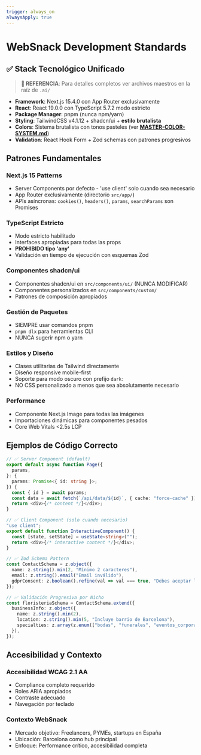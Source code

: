 ```yaml
---
trigger: always_on
alwaysApply: true
---
```


# WebSnack Development Standards

## ✅ Stack Tecnológico Unificado

> **📍 REFERENCIA**: Para detalles completos ver archivos maestros en la raíz de `.ai/`

- **Framework**: Next.js 15.4.0 con App Router exclusivamente
- **React**: React 19.0.0 con TypeScript 5.7.2 modo estricto
- **Package Manager**: pnpm (nunca npm/yarn)
- **Styling**: TailwindCSS v4.1.12 + shadcn/ui + **estilo brutalista**
- **Colors**: Sistema brutalista con tonos pasteles (ver **[MASTER-COLOR-SYSTEM.md](../MASTER-COLOR-SYSTEM.md)**)
- **Validation**: React Hook Form + Zod schemas con patrones progresivos

## Patrones Fundamentales

### Next.js 15 Patterns
- Server Components por defecto - 'use client' solo cuando sea necesario
- App Router exclusivamente (directorio `src/app/`)
- APIs asíncronas: `cookies()`, `headers()`, `params`, `searchParams` son Promises

### TypeScript Estricto
- Modo estricto habilitado
- Interfaces apropiadas para todas las props
- **PROHIBIDO tipo 'any'**
- Validación en tiempo de ejecución con esquemas Zod

### Componentes shadcn/ui
- Componentes shadcn/ui en `src/components/ui/` (NUNCA MODIFICAR)
- Componentes personalizados en `src/components/custom/`
- Patrones de composición apropiados

### Gestión de Paquetes
- SIEMPRE usar comandos pnpm
- `pnpm dlx` para herramientas CLI
- NUNCA sugerir npm o yarn

### Estilos y Diseño
- Clases utilitarias de Tailwind directamente
- Diseño responsive mobile-first
- Soporte para modo oscuro con prefijo `dark:`
- NO CSS personalizado a menos que sea absolutamente necesario

### Performance
- Componente Next.js Image para todas las imágenes
- Importaciones dinámicas para componentes pesados
- Core Web Vitals <2.5s LCP

## Ejemplos de Código Correcto

```typescript
// ✅ Server Component (default)
export default async function Page({
  params,
}: {
  params: Promise<{ id: string }>;
}) {
  const { id } = await params;
  const data = await fetch(`/api/data/${id}`, { cache: "force-cache" });
  return <div>{/* content */}</div>;
}

// ✅ Client Component (solo cuando necesario)
"use client";
export default function InteractiveComponent() {
  const [state, setState] = useState<string>("");
  return <div>{/* interactive content */}</div>;
}

// ✅ Zod Schema Pattern
const ContactSchema = z.object({
  name: z.string().min(2, "Mínimo 2 caracteres"),
  email: z.string().email("Email inválido"),
  gdprConsent: z.boolean().refine(val => val === true, "Debes aceptar la política de privacidad"),
});

// ✅ Validación Progresiva por Nicho
const floristeriaSchema = ContactSchema.extend({
  businessInfo: z.object({
    name: z.string().min(2),
    location: z.string().min(5, "Incluye barrio de Barcelona"),
    specialties: z.array(z.enum(["bodas", "funerales", "eventos_corporativos", "decoracion", "plantas"])).min(1),
  }),
});
```

## Accesibilidad y Contexto

### Accesibilidad WCAG 2.1 AA
- Compliance completo requerido
- Roles ARIA apropiados
- Contraste adecuado
- Navegación por teclado

### Contexto WebSnack
- Mercado objetivo: Freelancers, PYMEs, startups en España
- Ubicación: Barcelona como hub principal
- Enfoque: Performance crítico, accesibilidad completa